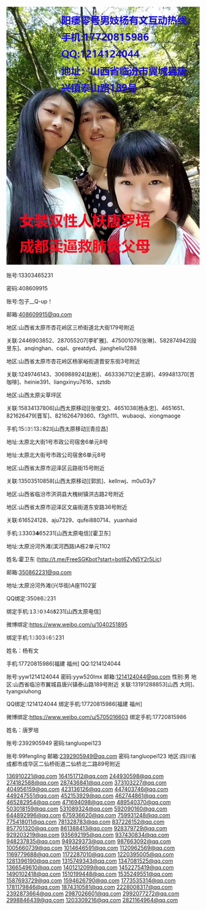 ![](https://github.com/2392905949/2392905949/blob/main/tumblr_8d97263087c0737fc64bfca9e995d549_6372324e_1280.jpg)

账号:13303465231

密码:408609915

账号:包子__Q-up！

邮箱:408609915@qq.com

地区:山西省太原市杏花岭区三桥街道北大街179号附近

关联:2446903852、287055207[李旷雅]、475001079[张琳]、582874942[段昱东]、anqinghan、cqal、greatdyd、jiangheliu1288

地区:山西省太原市杏花岭区杨家峪街道晋安东街3号附近

关联:1249746143、306988924[赵彬]、463336712[史志婷]、499481370[苦咖啡]、heinie391、liangxinyu7616、sztdb

地区:山西太原尖草坪区

关联:15834137806[山西太原移动][张俊文]、4651038[杨永忠]、4651651、821626479[晋军]、821626479360、f3gh111、wubaoqi、xiongmaoge

手机:15𝟶𝟥𝟻13𝟸82𝟥[山西太原移动][青应昌]

地址:太原北大街1号市政公司宿舍6单元8号

地址:太原北大街号市政公司宿舍6单元8号

地区:山西省太原市迎泽区云路街15号附近

关联:13503510858[山西太原移动][郭凯]、kellnwj、m0u03y7

地区:山西省临汾市洪洞县大槐树镇洪古路2号附近

地区:山西省太原市迎泽区文庙街道东安路36号附近

关联:616524128、aju7329、qufei880714、yuanhaid

手机:𝟙3303𝟰6𝟧231[山西太原电信][霍卫东]

地址:太原汾河外滩(滨河西路)A栋2单元1102

姓名:霍卫东 (http://t.me/FreeSGKbot?start=bot6ZyN5Y2r5Lic)

邮箱:350862231@qq.com

地址:太原汾河外滩(兴华街)A座1102室


QQ绑定:350𝟠6𝟸231

绑定手机:𝟣3𝟹𝟢𝟛4𝟞𝟱231[山西太原电信]

微博绑定:https://www.weibo.com/u/1040251895

绑定手机:1𝟹303𝟺6𝟻231

姓名：杨有文

手机:17720815986[福建 福州]
QQ:1214124044

账号:yyw1214124044
密码:yyw520lmx
邮箱:1214124044@qq.com
性别:男
地区:山西省临汾市翼城县唐兴镇泰山路189号附近
关联:13191288853[山西 大同]、tyangxiuhong

QQ绑定:1214124044
绑定手机:17720815986[福建 福州]

微博绑定:https://www.weibo.com/u/5705016603
绑定手机:17720815986


姓名：唐罗培

账号:2392905949
密码:tangluopei123

账号:99fengling
邮箱:2392905949@qq.com
密码:tangluopei123
地区:四川省成都市成华区二仙桥街道二仙桥北二路89号附近

136910221@qq.com
164151712@qq.com
244930598@qq.com
274182588@qq.com
287436841@qq.com
373103227@qq.com
404956159@qq.com
423136126@qq.com
447403746@qq.com
449247551@qq.com
452153929@qq.com
462744861@qq.com
465282954@qq.com
471694098@qq.com
489540370@qq.com
503018159@qq.com
531089324@qq.com
592090160@qq.com
644892996@qq.com
675936620@qq.com
759931248@qq.com
775418011@qq.com
781328783@qq.com
837226152@qq.com
857701320@qq.com
861388413@qq.com
928379729@qq.com
929203219@qq.com
935692195@qq.com
937430834@qq.com
948237835@qq.com
949329373@qq.com
987663092@qq.com
1005660739@qq.com
1014646591@qq.com
1120962569@qq.com
1169779688@qq.com
1172287010@qq.com
1220395005@qq.com
1281396190@qq.com
1315749343@qq.com
1347081525@qq.com
1366549610@qq.com
1401212099@qq.com
1452275419@qq.com
1490102418@qq.com
1510199448@qq.com
1535249551@qq.com
1587693729@qq.com
1594626790@qq.com
1773535314@qq.com
1781179846@qq.com
1874310581@qq.com
2228008317@qq.com
2392873664@qq.com
2987026601@qq.com
2992077272@qq.com
2998846439@qq.com
1203309216@qq.com
2821164964@qq.com

